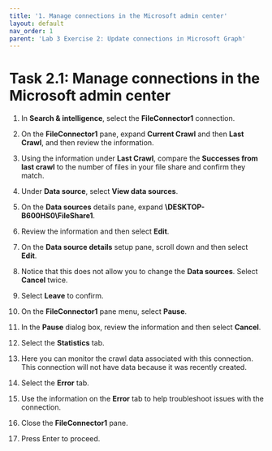 ```yaml
---
title: '1. Manage connections in the Microsoft admin center'
layout: default
nav_order: 1
parent: 'Lab 3 Exercise 2: Update connections in Microsoft Graph'
---
```


# Task 2.1: Manage connections in the Microsoft admin center

1. In **Search & intelligence**, select the **FileConnector1** connection.  

1. On the **FileConnector1** pane, expand **Current Crawl** and then **Last Crawl**, and then review the information.  

1. Using the information under **Last Crawl**, compare the **Successes from last crawl** to the number of files in your file share and confirm they match.

1. Under **Data source**, select **View data sources**.

1. On the **Data sources** details pane, expand **\\DESKTOP-B600HS0\\FileShare1**.

1. Review the information and then select **Edit**.

1. On the **Data source details** setup pane, scroll down and then select **Edit**.

1. Notice that this does not allow you to change the **Data sources**. Select **Cancel** twice.

1. Select **Leave** to confirm.

1. On the **FileConnector1** pane menu, select **Pause**.

1. In the **Pause** dialog box, review the information and then select **Cancel**.

1. Select the **Statistics** tab.

1. Here you can monitor the crawl data associated with this connection.  
    This connection will not have data because it was recently created.

1. Select the **Error** tab.

1. Use the information on the **Error** tab to help troubleshoot issues with the connection.

1. Close the **FileConnector1** pane.

1. Press Enter to proceed.
